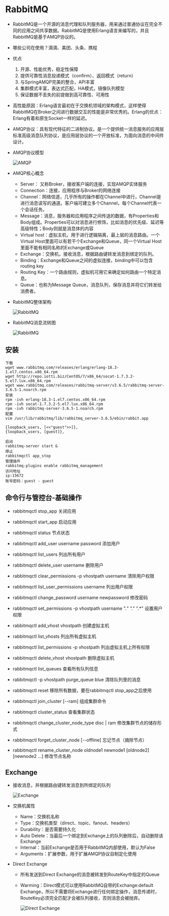 # RabbitMQ

- RabbitMQ是一个开源的消息代理和队列服务器，用来通过普通协议在完全不同的应用之间共享数据。RabbitMQ是使用Erlang语言来编写的，并且RabbitMQ是基于AMQP协议的。

- 哪些公司在使用？滴滴、美团、头条、携程

- 优点

  1. 开源、性能优秀，稳定性保障
  2. 提供可靠性消息投递模式（confirm）、返回模式（return）
  3. 与SpringAMQP完美的整合，API丰富
  4. 集群模式丰富，表达式匹配，HA模式，镜像队列模型
  5. 保证数据不丢失的前提做到高可靠性、可用性

- 高性能原因：Erlang语言最初在于交换机领域的架构模式，这样使得RabbitMQ在Broker之间进行数据交互的性能是非常优秀的。Erlang的优点：Erlang有着和原生Socket一样的延迟。

- AMQP协议：具有现代特征的二进制协议。是一个提供统一消息服务的应用层标准高级消息队列协议，是应用层协议的一个开放标准，为面向消息的中间件设计。

- AMQP协议模型

  ![AMQP](https://github.com/chenyaowu/rabbitmq/blob/master/image/AMQP.jpg)

- AMQP核心概念

  - Server： 又称Broker，接收客户端的连接，实现AMQP实体服务
  - Connection：连接，应用程序与Broker的网络连接
  - Channel：网络信道，几乎所有的操作都在Channel中进行，Channel是进行消息读写的通道。客户端可建立多个Channel，每个Channel代表一个会话任务。
  - Message：消息，服务器和应用程序之间传送的数据，有Properties和Body组成。Properties可以对消息进行修饰，比如消息的优先级、延迟等高级特性；Body则就是消息体的内容
  - Virtual host：虚拟主机，用于进行逻辑隔离，最上层的消息路由。一个Virtual Host里面可以有若干个Exchange和Queue，同一个Virtual Host里面不能有相同名称的Exchange或Queue
  - Exchange：交换机，接收消息，根据路由键转发消息到绑定的队列。
  - Binding：Exchange和Queue之间的虚拟连接，binding中可以包含routing key
  - Routing Key：一个路由规则，虚拟机可用它来确定如何路由一个特定消息。
  - Queue：也称为Message Queue，消息队列，保存消息并将它们转发给消费者。

- RabbitMQ整体架构

  ![RabbitMQ](https://github.com/chenyaowu/rabbitmq/blob/master/image/RabbitMQ.jpg)

- RabbitMQ消息流转图

  ![RabbitMQ](https://github.com/chenyaowu/rabbitmq/blob/master/image/RabbitMQ2.jpg)

## 安装

```ba
下载
wget www.rabbitmq.com/releases/erlang/erlang-18.3-1.el7.centos.x86_64.rpm
wget http://repo.iotti.biz/CentOS/7/x86_64/socat-1.7.3.2-5.el7.lux.x86_64.rpm
wget www.rabbitmq.com/releases/rabbitmq-server/v3.6.5/rabbitmq-server-3.6.5-1.noarch.rpm
安装
rpm -ivh erlang-18.3-1.el7.centos.x86_64.rpm
rpm -ivh socat-1.7.3.2-5.el7.lux.x86_64.rpm
rpm -ivh rabbitmq-server-3.6.5-1.noarch.rpm
配置
vim /usr/lib/rabbitmq/lib/rabbitmq_server-3.6.5/ebin/rabbit.app

{loopback_users, [<<"guest">>]}, 
{loopback_users, [guest]},

启动
rabbitmq-server start &
停止
rabbitmqctl app_stop
管理插件
rabbitmq-plugins enable rabbitmq_management
访问地址
ip:15672
账号密码：guest - guest
```



## 命令行与管控台-基础操作

- rabbitmqctl stop_app 关闭应用

- rabbitmqctl start_app 启动应用

- rabbitmqctl status 节点状态

- rabbitmqctl add_user username password 添加用户

- rabbitmqctl list_users 列出所有用户

- rabbitmqctl delete_user username 删除用户

- rabbitmqctl clear_permissions -p vhostpath username 清除用户权限

- rabbitmqctl list_user_permissions username 列出用户权限

- rabbitmqctl change_password username newpassword 修改密码

- rabbitmqctl set_permissions -p vhostpath username ".*" ".*" ".*" 设置用户权限

- rabbitmqctl add_vhost vhostpath 创建虚拟主机

- rabbitmqctl list_vhosts 列出所有虚拟主机

- rabbitmqctl list_permissions -p vhostpath 列出虚拟主机上所有权限

- rabbitmqctl delete_vhost vhostpath 删除虚拟主机

- rabbitmqctl list_queues 查看所有队列信息

- rabbitmqctl -p vhostpath purge_queue blue 清除队列里的消息

- rabbitmqctl reset 移除所有数据，要在rabbitmqctl stop_app之后使用

- rabbitmqctl join_cluster <clusternode> [--ram]  组成集群命令

- rabbitmqctl cluster_status 查看集群状态

- rabbitmqctl change_cluster_node_type disc | ram 修改集群节点的储存形式

- rabbitmqctl forget_cluster_node [--offline] 忘记节点（摘除节点）

- rabbitmqctl rename_cluster_node oldnode1 newnode1 [oldnode2] [newnode2 ...] 修改节点名称


## Exchange

- 接收消息，并根据路由键转发消息到所绑定的队列

  ![Exchange](https://github.com/chenyaowu/rabbitmq/blob/master/image/Exchange.jpg)

- 交换机属性

  - Name：交换机名称
  - Type：交换机类型（direct、topic、fanout、headers）
  - Durability：是否需要持久化
  - Auto Delete：当最后一个绑定到Exchange上的队列删除后，自动删除该Exchange
  - Internal：当前Exchange是否用于RabbitMQ内部使用，默认为False
  - Arguments：扩展参数，用于扩展AMQP协议自制定化使用

- Direct Exchange

  - 所有发送到Direct Exchange的消息被转发到RouteKey中指定的Queue

  - Warming：Direct模式可以使用RabbitMQ自带的Exchange:default Exchange，所以不需要将Exchange进行任何绑定操作，消息传递时，RouteKey必须完全匹配才会被队列接收，否则消息会被抛弃。

    ![Direct Exchange](https://github.com/chenyaowu/rabbitmq/blob/master/image/Direct_Exchange.jpg)